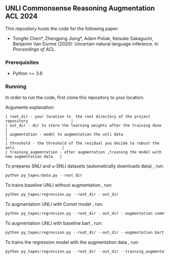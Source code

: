 ## UNLI Commonsense Reasoning Augmentation ACL 2024

This repository hosts the code for the following paper:
 * Tongfei Chen*, Zhengping Jiang*, Adam Poliak, Keisuke Sakaguchi, Benjamin Van Durme (2020): 
   Uncertain natural language inference. In _Proceedings of ACL_.

### Prerequisites
 * Python >= 3.6

### Running

In order to run the code, first clone this repository to your location.

Arguments explanation:
```
| root_dir - your location to  the root directory of the project repository                   |
| out_dir - dir to store the learning weights after the training done                         |
| augmentation - model to augmentation the unli data                                          | 
| threshold - the threshold of the residual you decide to robust the unli                     | 
| training_augmentation - after augmentation ,training the model with new augmentation data   | 
```



To prepares SNLI and u-SNLI datasets (automatically downloads data) , run:


```python 
python py_tapes/data.py --root_dir
```

To trains baseline UNLI without augmentation , run:


```python 
python py_tapes/regression.py --root_dir --out_dir 
```

To augmentation UNLI with Comet model , run:


```python 
python py_tapes/regression.py --root_dir --out_dir --augmentation comet --threshold 
```

To augmentation UNLI with baseline bart  , run:


```python 
python py_tapes/regression.py --root_dir --out_dir --augmentation bart --threshold
```


To trains the regression model with the augmentation data , run:


```python 
python py_tapes/regression.py --root_dir --out_dir --training_augmentation
```



